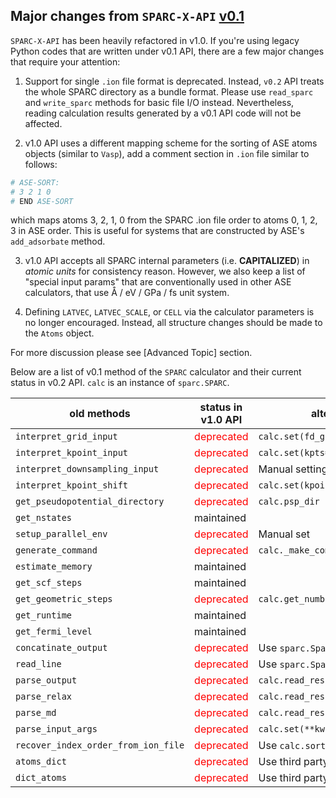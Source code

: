 ## Major changes from `SPARC-X-API` [v0.1](https://github.com/SPARC-X/SPARC-X-API/tree/eac557f214b402122a506f88f38c7a8767283503)

`SPARC-X-API` has been heavily refactored in v1.0. If you're using legacy Python codes
that are written under v0.1 API, there are a few major changes that require your attention:

1. Support for single `.ion` file format is deprecated. Instead, `v0.2` API treats the whole SPARC directory as a bundle format. Please use `read_sparc` and `write_sparc` methods for basic file I/O instead.
Nevertheless, reading calculation results generated by a v0.1 API code will not be affected.

2. v1.0 API uses a different mapping scheme for the sorting of ASE atoms objects (similar to `Vasp`), add a comment section in `.ion` file similar to follows:
```python
# ASE-SORT:
# 3 2 1 0
# END ASE-SORT
```
which maps atoms 3, 2, 1, 0 from the SPARC .ion file order to atoms 0, 1, 2, 3 in ASE order. This is useful for systems that are constructed by ASE's `add_adsorbate` method.

3. v1.0 API accepts all SPARC internal parameters (i.e. **CAPITALIZED**) in *atomic units* for consistency reason. 
However, we also keep a list of "special input params" that are conventionally used in other ASE calculators, that use Å / eV / GPa / fs unit system.

4. Defining `LATVEC`, `LATVEC_SCALE`, or `CELL` via the calculator parameters is no longer encouraged. Instead, all structure changes should be made to the `Atoms` object.

For more discussion please see [Advanced Topic] section.

Below are a list of v0.1 method of the `SPARC` calculator and their current status in v0.2 API. 
`calc` is an instance of `sparc.SPARC`.

|  old methods           | status in v1.0 API |     alternatives                   |
|------------------------|--------------------|------------------------------------|
| `interpret_grid_input` | <span style="color:red">deprecated</span>         | `calc.set(fd_grid=[20, 20, 20])`   |
| `interpret_kpoint_input` | <span style="color:red">deprecated</span>         | `calc.set(kpts=[3, 3, 3])`   |
| `interpret_downsampling_input` | <span style="color:red">deprecated</span>   | Manual setting not recommended |
| `interpret_kpoint_shift` | <span style="color:red">deprecated</span> | `calc.set(kpoint_shift=[0, 0, 0])` |
| `get_pseudopotential_directory` | <span style="color:red">deprecated</span> | `calc.psp_dir` |
| `get_nstates`          | maintained     |            |
| `setup_parallel_env` | <span style="color:red">deprecated</span> | Manual set |
| `generate_command` | <span style="color:red">deprecated</span> | `calc._make_command()` |
| `estimate_memory` | maintained | |
| `get_scf_steps` | maintained | |
| `get_geometric_steps` | <span style="color:red">deprecated</span> | `calc.get_number_of_ionic_steps()`|
| `get_runtime` | maintained | |
| `get_fermi_level` | maintained | |
| `concatinate_output` | <span style="color:red">deprecated</span> | Use `sparc.SparcBundle` instead |
| `read_line` | <span style="color:red">deprecated</span> | Use `sparc.SparcBundle` instead |
| `parse_output` | <span style="color:red">deprecated</span> | `calc.read_results()` |
| `parse_relax` | <span style="color:red">deprecated</span> | `calc.read_results()` |
| `parse_md` | <span style="color:red">deprecated</span> | `calc.read_results()` |
| `parse_input_args` | <span style="color:red">deprecated</span> | `calc.set(**kwargs)` |
| `recover_index_order_from_ion_file` | <span style="color:red">deprecated</span> | Use `calc.sort` and `calc.resort` |
| `atoms_dict` | <span style="color:red">deprecated</span> | Use third party library like `bson` |
| `dict_atoms` | <span style="color:red">deprecated</span> | Use third party library like `bson` |
